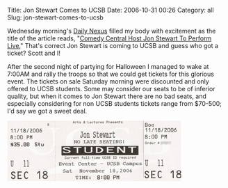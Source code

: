 Title: Jon Stewart Comes to UCSB
Date: 2006-10-31 00:26
Category: all
Slug: jon-stewart-comes-to-ucsb

Wednesday morning's [Daily Nexus][] filled my body with excitement as
the title of the article reads, "[Comedy Central Host Jon Stewart To
Perform Live.][]" That's correct Jon Stewart is coming to UCSB and guess
who got a ticket? Scott and I!

After the second night of partying for Halloween I managed to wake at
7:00AM and rally the troops so that we could get tickets for this
glorious event. The tickets on sale Saturday morning were discounted and
only offered to UCSB students. Some may consider our seats to be of
inferior quality, but when it comes to Jon Stewart there are no bad
seats, and especially considering for non UCSB students tickets range
from $70-500; I'd say we got a sweet deal.

![Jon Stewart Ticket][]

  [Daily Nexus]: http://www.dailynexus.com/
  [Comedy Central Host Jon Stewart To Perform Live.]: http://www.dailynexus.com/news/2006/12290.html
  [Jon Stewart Ticket]: /images/2006/10/jon_stewart.jpg
